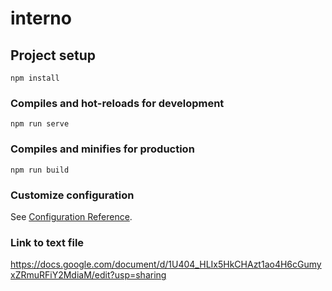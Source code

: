 # interno

## Project setup
```
npm install
```

### Compiles and hot-reloads for development
```
npm run serve
```

### Compiles and minifies for production
```
npm run build
```

### Customize configuration
See [Configuration Reference](https://cli.vuejs.org/config/).


### Link to text file
https://docs.google.com/document/d/1U404_HLIx5HkCHAzt1ao4H6cGumyxZRmuRFiY2MdiaM/edit?usp=sharing
```

